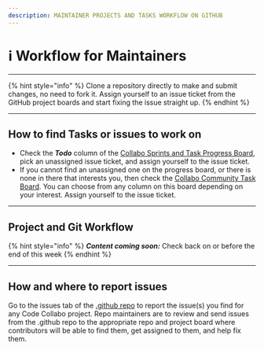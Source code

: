 ```yaml
---
description: MAINTAINER PROJECTS AND TASKS WORKFLOW ON GITHUB
---
```


# ℹ Workflow for Maintainers

***

{% hint style="info" %}
Clone a repository directly to make and submit changes, no need to fork it. Assign yourself to an issue ticket from the GitHub project boards and start fixing the issue straight up.
{% endhint %}

***

## How to find Tasks or issues to work on

* Check the _**Todo**_ column of the [Collabo Sprints and Task Progress Board](https://github.com/orgs/code-collabo/projects/1), pick an unassigned issue ticket, and assign yourself to the issue ticket.&#x20;
* If you cannot find an unassigned one on the progress board, or there is none in there that interests you, then check the [Collabo Community Task Board](https://github.com/orgs/code-collabo/projects/2/views/1). You can choose from any column on this board depending on your interest. Assign yourself to the issue ticket.

***

## Project and Git Workflow

{% hint style="info" %}
_**Content coming soon:**_ Check back on or before the end of this week
{% endhint %}

***

## How and where to report issues

Go to the issues tab of the [.github repo](https://github.com/code-collabo/.github) to report the issue(s) you find for any Code Collabo project. Repo maintainers are to review and send issues from the .github repo to the appropriate repo and project board where contributors will be able to find them, get assigned to them, and help fix them.

